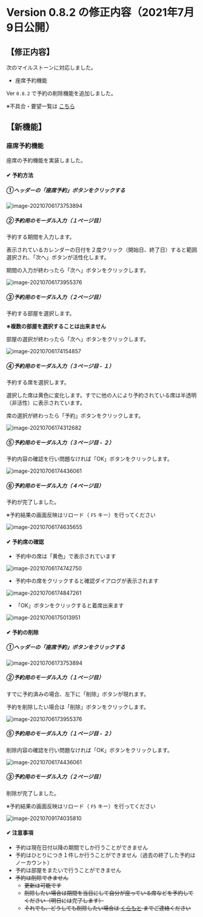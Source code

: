 # Version 0.8.2 の修正内容（2021年7月9日公開）

## 【修正内容】

次のマイルストーンに対応しました。

- 座席予約機能



Ver `0.8.2` で予約の削除機能を追加しました。 



※不具合・要望一覧は [こちら](https://github.com/a-kodama/WFP_beta_test/blob/master/README.md)

## 【新機能】

### 座席予約機能

座席の予約機能を実装しました。



#### ✔ 予約方法

##### ①ヘッダーの「座席予約」ボタンをクリックする

![image-20210706173753894](https://user-images.githubusercontent.com/19407009/124574847-d4f86f80-de85-11eb-8c7b-96d19ed8c972.png)

##### ②予約用のモーダル入力（１ページ目）

予約する期間を入力します。

表示されているカレンダーの日付を２度クリック（開始日、終了日）すると範囲選択され、「次へ」ボタンが活性化します。

期間の入力が終わったら「次へ」ボタンをクリックします。

![image-20210706173955376](https://user-images.githubusercontent.com/19407009/124574917-e6da1280-de85-11eb-99d0-a6a3ceb763aa.png)

##### ③予約用のモーダル入力（２ページ目）

予約する部屋を選択します。

**※複数の部屋を選択することは出来ません**

部屋の選択が終わったら「次へ」ボタンをクリックします。

![image-20210706174154857](https://user-images.githubusercontent.com/19407009/124574981-f48f9800-de85-11eb-9c0b-3a260efc2e77.png)

##### ④予約用のモーダル入力（３ページ目 - １）

予約する席を選択します。

選択した席は黄色に変化します。すでに他の人により予約されている席は半透明（非活性）に表示されています。

席の選択が終わったら「予約」ボタンをクリックします。

![image-20210706174312682](https://user-images.githubusercontent.com/19407009/124575174-20128280-de86-11eb-96cf-425fe00f3abc.png)

##### ⑤予約用のモーダル入力（３ページ目 - ２）

予約内容の確認を行い問題なければ「OK」ボタンをクリックします。

![image-20210706174436061](https://user-images.githubusercontent.com/19407009/124575238-2e609e80-de86-11eb-95b5-701538672f85.png)

##### ⑥予約用のモーダル入力（４ページ目）

予約が完了しました。

※予約結果の画面反映はリロード（ `F5` キー）を行ってください

![image-20210706174635655](https://user-images.githubusercontent.com/19407009/124575277-39b3ca00-de86-11eb-94cf-064d3f27fe9a.png)



#### ✔ 予約席の確認

- 予約中の席は「黄色」で表示されています

![image-20210706174742750](https://user-images.githubusercontent.com/19407009/124575341-489a7c80-de86-11eb-8606-9461b1da5a68.png)

- 予約中の席をクリックすると確認ダイアログが表示されます

![image-20210706174847261](https://user-images.githubusercontent.com/19407009/124575424-5bad4c80-de86-11eb-8e04-638ebbb678fe.png)

- 「OK」ボタンをクリックすると着席出来ます

![image-20210706175013951](https://user-images.githubusercontent.com/19407009/124575482-67007800-de86-11eb-8c9c-fe7df0ba86c5.png)





#### ✔ 予約の削除

##### ①ヘッダーの「座席予約」ボタンをクリックする

![image-20210706173753894](https://user-images.githubusercontent.com/19407009/124574847-d4f86f80-de85-11eb-8c7b-96d19ed8c972.png)

##### ②予約用のモーダル入力（１ページ目）

すでに予約済みの場合、左下に「削除」ボタンが現れます。

予約を削除したい場合は「削除」ボタンをクリックします。

![image-20210706173955376](https://user-images.githubusercontent.com/19407009/125049845-5ea17a80-e0dc-11eb-99b1-59133e54ef42.png)

##### ⑤予約用のモーダル入力（１ページ目 - ２）

削除内容の確認を行い問題なければ「OK」ボタンをクリックします。

![image-20210706174436061](https://user-images.githubusercontent.com/19407009/125050108-9f998f00-e0dc-11eb-8833-001cfede409d.png)

##### ③予約用のモーダル入力（２ページ目）

削除が完了しました。

※予約結果の画面反映はリロード（ `F5` キー）を行ってください

![image-20210709174035810](C:\Users\kuramoto\AppData\Roaming\Typora\typora-user-images\image-20210709174035810.png)



#### ✔ 注意事項

- 予約は現在日付以降の期間でしか行うことができません
- 予約はひとりにつき１件しか行うことができません（過去の終了した予約はノーカウント）
- 予約は部屋をまたいで行うことができません
- ~~予約は削除できません~~
  - ~~更新は可能です~~
  - ~~削除したい場合は期間を当日にして自分が座っている席などを予約してください（明日には完了します）~~
  - ~~それでも、どうしても削除したい場合は [くらもと](kuramoto@pscsrv.co.jp) までご連絡ください~~

